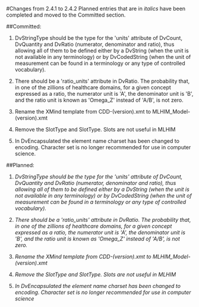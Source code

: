 #Changes from 2.4.1 to 2.4.2
Planned entries that are in _italics_ have been completed and moved to the Committed section.


##Committed:
1. DvStringType should be the type for the 'units' attribute of DvCount, DvQuantity and DvRatio (numerator, denominator and ratio), 
thus allowing all of them to be defined either by a DvString (when the unit is not available in any terminology) or by DvCodedString 
(when the unit of measurement can be found in a terminology or any type of controlled vocabulary).

2. There should be a 'ratio_units' attribute in DvRatio. The probability that, in one of the zillions of healthcare domains, for a given concept expressed as a ratio, 
the numerator unit is 'A', the denominator unit is 'B', and the ratio unit is known as 'Omega_Z' instead of 'A/B', is not zero.

3. Rename the XMind template from CDD-(version).xmt  to MLHIM_Model-(version).xmt

4. Remove the SlotType and SlotType. Slots are not useful in MLHIM

5. In DvEncapsulated the element name charset has been changed to encoding. Character set is no longer recommended for use in computer science.

##Planned:

1. _DvStringType should be the type for the 'units' attribute of DvCount, DvQuantity and DvRatio (numerator, denominator and ratio), 
thus allowing all of them to be defined either by a DvString (when the unit is not available in any terminology) or by DvCodedString 
(when the unit of measurement can be found in a terminology or any type of controlled vocabulary)._

2. _There should be a 'ratio_units' attribute in DvRatio. The probability that, in one of the zillions of healthcare domains, for a given concept expressed as a ratio, 
the numerator unit is 'A', the denominator unit is 'B', and the ratio unit is known as 'Omega_Z' instead of 'A/B', is not zero._

3. _Rename the XMind template from CDD-(version).xmt  to MLHIM_Model-(version).xmt_

4. _Remove the SlotType and SlotType. Slots are not useful in MLHIM_

5. _In DvEncapsulated the element name charset has been changed to encoding. Character set is no longer recommended for use in computer science_

